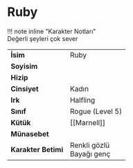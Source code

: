 # Ruby   
  
  
!!! note inline "Karakter Notları"  
	Değerli şeyleri çok sever  
  
  
<table><tr><td><b>İsim</b></td><td>Ruby</td></tr>  
<tr><td><b>Soyisim</b></td><td></td></tr>  
<tr><td><b>Hizip</b></td><td></td></tr>  
<tr><td><b>Cinsiyet</b></td><td>Kadın</td></tr>  
<tr><td><b>Irk</b></td><td>Halfling</td></tr>  
<tr><td><b>Sınıf</b></td><td>Rogue (Level 5)</td></tr>  
<tr><td><b>Kütük</b></td><td>[[Marnell]]</td></tr>  
<tr><td><b>Münasebet</b></td><td></td></tr>  
<tr><td><b>Karakter Betimi</b></td><td>Renkli gözlü<br>Bayağı genç</td></tr>  
</table>